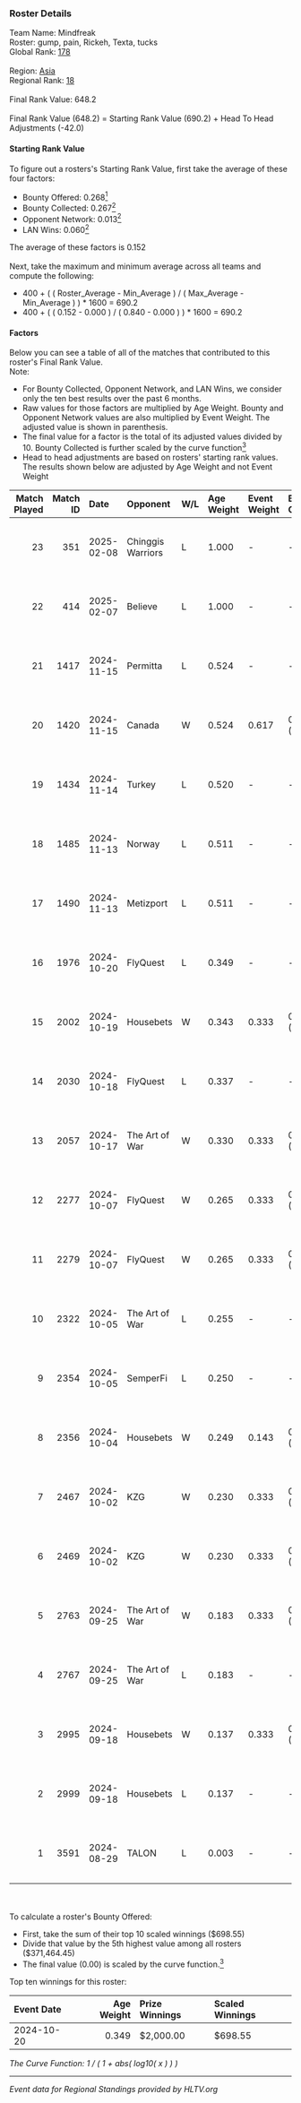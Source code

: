 ### Roster Details<br />
Team Name: Mindfreak<br />
Roster: gump, pain, Rickeh, Texta, tucks<br />
Global Rank: [178](../../standings_global_2025_02_24.md)<br />
<br />
Region: [Asia]( ../../standings_asia_2025_02_24.md)<br />
Regional Rank: [18]( ../../standings_asia_2025_02_24.md)<br />
<br />
Final Rank Value:  648.2<br />
<br />
Final Rank Value (648.2) = Starting Rank Value (690.2) + Head To Head Adjustments (-42.0)<br />

#### Starting Rank Value<br />
To figure out a rosters's Starting Rank Value, first take the average of these four factors:<br />
- Bounty Offered: 0.268[<sup>1</sup>](#table2)
- Bounty Collected: 0.267[<sup>2</sup>](#table1)
- Opponent Network: 0.013[<sup>2</sup>](#table1)
- LAN Wins: 0.060[<sup>2</sup>](#table1)

The average of these factors is 0.152<br />
<br />
Next, take the maximum and minimum average across all teams and compute the following:<br />
- 400 + ( ( Roster_Average - Min_Average ) / ( Max_Average - Min_Average ) ) * 1600 = 690.2
- 400 + ( ( 0.152 - 0.000 ) / ( 0.840 - 0.000 ) ) * 1600 = 690.2


#### Factors<br />
Below you can see a table of all of the matches that contributed to this roster's Final Rank Value.<br />
Note:<br />

- For Bounty Collected, Opponent Network, and LAN Wins, we consider only the ten best results over the past 6 months.
- Raw values for those factors are multiplied by Age Weight. Bounty and Opponent Network values are also multiplied by Event Weight. The adjusted value is shown in parenthesis.
- The final value for a factor is the total of its adjusted values divided by 10. Bounty Collected is further scaled by the curve function[<sup>3</sup>](#curveFunction)
- Head to head adjustments are based on rosters' starting rank values. The results shown below are adjusted by Age Weight and not Event Weight
<span id="table1"></span><br />


| Match Played | Match ID | Date       | Opponent          | W/L | Age Weight | Event Weight | Bounty Collected | Opponent Network | LAN Wins  | H2H Adj. | Roster                           |
| -: | -: | :- | :- | :- | :- | :- | :- | :- | :- | -: | :- |
|           23 |      351 | 2025-02-08 | Chinggis Warriors | L   | 1.000      | -            | -                | -                | -         |   -13.16 | gump, pain, Rickeh, Texta, tucks |
|           22 |      414 | 2025-02-07 | Believe           | L   | 1.000      | -            | -                | -                | -         |   -22.93 | gump, pain, Rickeh, Texta, tucks |
|           21 |     1417 | 2024-11-15 | Permitta          | L   | 0.524      | -            | -                | -                | -         |    -4.23 | gump, pain, Rickeh, Texta, tucks |
|           20 |     1420 | 2024-11-15 | Canada            | W   | 0.524      | 0.617        | 0.001 (0.000)    | 0.045 (0.015)    | 1 (0.524) |     4.93 | gump, pain, Rickeh, Texta, tucks |
|           19 |     1434 | 2024-11-14 | Turkey            | L   | 0.520      | -            | -                | -                | -         |   -10.06 | gump, pain, Rickeh, Texta, tucks |
|           18 |     1485 | 2024-11-13 | Norway            | L   | 0.511      | -            | -                | -                | -         |   -10.66 | gump, pain, Rickeh, Texta, tucks |
|           17 |     1490 | 2024-11-13 | Metizport         | L   | 0.511      | -            | -                | -                | -         |    -1.91 | gump, pain, Rickeh, Texta, tucks |
|           16 |     1976 | 2024-10-20 | FlyQuest          | L   | 0.349      | -            | -                | -                | -         |    -1.40 | gump, pain, Rickeh, Texta, tucks |
|           15 |     2002 | 2024-10-19 | Housebets         | W   | 0.343      | 0.333        | 0.001 (0.000)    | 0.163 (0.019)    | 0 (0.000) |     4.12 | gump, pain, Rickeh, Texta, tucks |
|           14 |     2030 | 2024-10-18 | FlyQuest          | L   | 0.337      | -            | -                | -                | -         |    -1.34 | gump, pain, Rickeh, Texta, tucks |
|           13 |     2057 | 2024-10-17 | The Art of War    | W   | 0.330      | 0.333        | 0.001 (0.000)    | 0.088 (0.010)    | 0 (0.000) |     4.07 | gump, pain, Rickeh, Texta, tucks |
|           12 |     2277 | 2024-10-07 | FlyQuest          | W   | 0.265      | 0.333        | 0.099 (0.009)    | 0.332 (0.029)    | 0 (0.000) |     7.38 | gump, pain, Rickeh, Texta, tucks |
|           11 |     2279 | 2024-10-07 | FlyQuest          | W   | 0.265      | 0.333        | 0.099 (0.009)    | 0.332 (0.029)    | 0 (0.000) |     7.45 | gump, pain, Rickeh, Texta, tucks |
|           10 |     2322 | 2024-10-05 | The Art of War    | L   | 0.255      | -            | -                | -                | -         |    -4.84 | gump, pain, Rickeh, Texta, tucks |
|            9 |     2354 | 2024-10-05 | SemperFi          | L   | 0.250      | -            | -                | -                | -         |    -5.85 | gump, pain, Rickeh, Texta, tucks |
|            8 |     2356 | 2024-10-04 | Housebets         | W   | 0.249      | 0.143        | 0.001 (0.000)    | 0.163 (0.006)    | 0 (0.000) |     3.00 | gump, pain, Rickeh, Texta, tucks |
|            7 |     2467 | 2024-10-02 | KZG               | W   | 0.230      | 0.333        | 0.001 (0.000)    | 0.096 (0.007)    | 0 (0.000) |     2.76 | gump, pain, Rickeh, Texta, tucks |
|            6 |     2469 | 2024-10-02 | KZG               | W   | 0.230      | 0.333        | 0.001 (0.000)    | 0.096 (0.007)    | 0 (0.000) |     2.81 | gump, pain, Rickeh, Texta, tucks |
|            5 |     2763 | 2024-09-25 | The Art of War    | W   | 0.183      | 0.333        | 0.001 (0.000)    | 0.088 (0.005)    | 0 (0.000) |     2.30 | gump, pain, Rickeh, Texta, tucks |
|            4 |     2767 | 2024-09-25 | The Art of War    | L   | 0.183      | -            | -                | -                | -         |    -3.52 | gump, pain, Rickeh, Texta, tucks |
|            3 |     2995 | 2024-09-18 | Housebets         | W   | 0.137      | 0.333        | 0.001 (0.000)    | 0.163 (0.007)    | 0 (0.000) |     1.74 | gump, pain, Rickeh, Texta, tucks |
|            2 |     2999 | 2024-09-18 | Housebets         | L   | 0.137      | -            | -                | -                | -         |    -2.60 | gump, pain, Rickeh, Texta, tucks |
|            1 |     3591 | 2024-08-29 | TALON             | L   | 0.003      | -            | -                | -                | -         |    -0.06 | gump, pain, Rickeh, Texta, tucks |

<br />
<span id="table2"></span><br />
To calculate a roster's Bounty Offered:<br />

- First, take the sum of their top 10 scaled winnings ($698.55)
- Divide that value by the 5th highest value among all rosters ($371,464.45)
- The final value (0.00) is scaled by the curve function.[<sup>3</sup>](#curveFunction)

Top ten winnings for this roster:<br />

| Event Date | Age Weight | Prize Winnings | Scaled Winnings |
| :- | -: | :- | :- |
| 2024-10-20 |      0.349 | $2,000.00      | $698.55         |


<span id="curveFunction"></span>_The Curve Function: 1 / ( 1 + abs( log10( x ) ) )_<br />

---
_Event data for Regional Standings provided by HLTV.org_<br />
